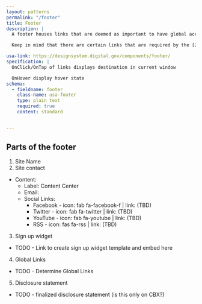 ```yaml
---
layout: patterns
permalink: "/footer"
title: Footer
description: |
  A footer houses links that are deemed as important to have global access. They are secondary to the types of links housed typically in the main menu, though there may be some duplication (for instance repetition of the top level menu links).

  Keep in mind that there are certain links that are required by the [21st Century IDEA](https://digital.gov/resources/required-web-content-and-links/?dg). These links are located in the [identifier](/indentifier) which sits right below the footer. Do not duplicate these links in the footer.

usa-link: https://designsystem.digital.gov/components/footer/
specification: |
  OnClick/OnTap of links displays destination in current window 

  OnHover display hover state 
schema: 
  - fieldname: footer
    class-name: usa-footer
    type: plain text
    required: true
    content: standard
    

---
```

<!--- if extra information is needed for this pattern, write here in Markdown. -->
<!--- to learn markdown format go to https://docs.github.com/en/github/writing-on-github/basic-writing-and-formatting-syntax -->


## Parts of the footer

1. Site Name
2. Site contact
- Content:
  - Label: Content Center
  - Email: 
  - Social Links:
    - Facebook - icon: fab fa-facebook-f | link: (TBD)
    - Twitter - icon: fab fa-twitter | link: (TBD)
    - YouTube - icon: fab fa-youtube | link: (TBD)
    - RSS - icon: fas fa-rss | link: (TBD)


3. Sign up widget
- TODO - Link to create sign up widget template and embed here
4. Global Links
- TODO - Determine Global Links
5. Disclosure statement
- TODO - finalized disclosure statement (is this only on CBX?)